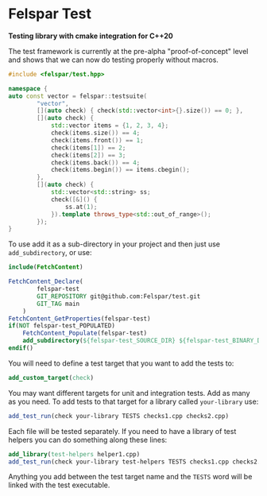 # Felspar Test

**Testing library with cmake integration for C++20**

The test framework is currently at the pre-alpha "proof-of-concept" level and shows that we can now do testing properly without macros.


```cpp
#include <felspar/test.hpp>

namespace {
auto const vector = felspar::testsuite(
        "vector",
        [](auto check) { check(std::vector<int>{}.size()) == 0; },
        [](auto check) {
            std::vector items = {1, 2, 3, 4};
            check(items.size()) == 4;
            check(items.front()) == 1;
            check(items[1]) == 2;
            check(items[2]) == 3;
            check(items.back()) == 4;
            check(items.begin()) == items.cbegin();
        },
        [](auto check) {
            std::vector<std::string> ss;
            check([&]() {
                ss.at(1);
            }).template throws_type<std::out_of_range>();
        });
}
```

To use add it as a sub-directory in your project and then just use `add_subdirectory`, or use:

```cmake
include(FetchContent)

FetchContent_Declare(
        felspar-test
        GIT_REPOSITORY git@github.com:Felspar/test.git
        GIT_TAG main
    )
FetchContent_GetProperties(felspar-test)
if(NOT felspar-test_POPULATED)
    FetchContent_Populate(felspar-test)
    add_subdirectory(${felspar-test_SOURCE_DIR} ${felspar-test_BINARY_DIR})
endif()
```

You will need to define a test target that you want to add the tests to:

```cmake
add_custom_target(check)
```

You may want different targets for unit and integration tests. Add as many as you need. To add tests to that target for a library called `your-library` use:

```cmake
add_test_run(check your-library TESTS checks1.cpp checks2.cpp)
```

Each file will be tested separately. If you need to have a library of test helpers you can do something along these lines:

```cmake
add_library(test-helpers helper1.cpp)
add_test_run(check your-library test-helpers TESTS checks1.cpp checks2.cpp)
```

Anything you add between the test target name and the `TESTS` word will be linked with the test executable.
